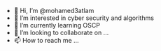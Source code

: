 - 👋 Hi, I’m @mohamed3atlam
- 👀 I’m interested in cyber security and algorithms
- 🌱 I’m currently learning OSCP
- 💞️ I’m looking to collaborate on ...
- 📫 How to reach me ...

<!---
mohamed3atlam/mohamed3atlam is a ✨ special ✨ repository because its `README.md` (this file) appears on your GitHub profile.
You can click the Preview link to take a look at your changes.
--->
